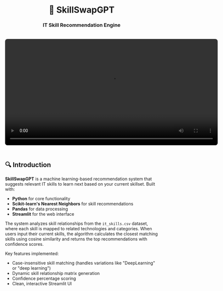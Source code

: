 <div align="center">
  <h1>🚀 SkillSwapGPT</h1>
  <h3>IT Skill Recommendation Engine</h3>
  
  <!-- Demo Video -->
  <video src="demo.mp4" width="700" controls style="border-radius: 8px; margin: 20px 0;">
  </video>
</div>

## 🔍 Introduction
**SkillSwapGPT** is a machine learning-based recommendation system that suggests relevant IT skills to learn next based on your current skillset. Built with:

- **Python** for core functionality
- **Scikit-learn's Nearest Neighbors** for skill recommendations
- **Pandas** for data processing
- **Streamlit** for the web interface

The system analyzes skill relationships from the `it_skills.csv` dataset, where each skill is mapped to related technologies and categories. When users input their current skills, the algorithm calculates the closest matching skills using cosine similarity and returns the top recommendations with confidence scores.

Key features implemented:
- Case-insensitive skill matching (handles variations like "DeepLearning" or "deep learning")
- Dynamic skill relationship matrix generation
- Confidence percentage scoring
- Clean, interactive Streamlit UI
</div>
